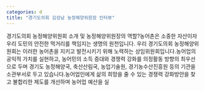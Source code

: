 ```yaml
---
categories: d
title: "경기도의회 김성남 농정해양위원장 인터뷰"
---
```

경기도의회 농정해양위원회 소개 및 농정해양위원장의 역할?농어촌은 소중한 자산이자 우리 도민의 안전한 먹거리를 책임지는 생명의 원천입니다. 우리 경기도의회 농정해양위원회는 이러한 농어촌을 지키고 발전시키기 위해 노력하는 상임위원회입니다.농어업의 공익적 가치를 실현하고, 농어민의 소득 증대와 경쟁력 강화를 의정활동 방향의 최우선으로 두며 경기도 농정해양국, 축산산림국, 농업기술원, 경기농수산진흥원 등의 기관을 소관부서로 두고 있습니다.농어업인에게 삶의 희망을 줄 수 있는 경쟁력 강화방안을 찾고 불합리한 제도를 개선하며 농어업 예산을 실